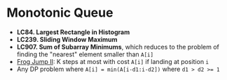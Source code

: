 Monotonic Queue
===
* **LC84. Largest Rectangle in Histogram**
* **LC239. Sliding Window Maximum**
* **LC907. Sum of Subarray Minimums**, which reduces to the problem of finding the "nearest" element smaller than `A[i]` 
* [Frog Jump II](https://anthony-huang.github.io/competitiveprogramming/2016/06/06/monotonic-queue.html): K steps at most with cost `A[i]` if landing at position `i`
* Any DP problem where `A[i] = min(A[i-d1:i-d2])` where `d1 > d2 >= 1`

